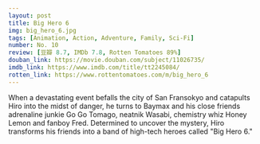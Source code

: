 ```yaml
---
layout: post 
title: Big Hero 6
img: big_hero_6.jpg
tags: [Animation, Action, Adventure, Family, Sci-Fi]
number: No. 10
review: [豆瓣 8.7, IMDb 7.8, Rotten Tomatoes 89%]
douban_link: https://movie.douban.com/subject/11026735/
imdb_link: https://www.imdb.com/title/tt2245084/
rotten_link: https://www.rottentomatoes.com/m/big_hero_6
---
```


When a devastating event befalls the city of San Fransokyo and catapults Hiro into the midst of danger, he turns to Baymax and his close friends adrenaline junkie Go Go Tomago, neatnik Wasabi, chemistry whiz Honey Lemon and fanboy Fred. Determined to uncover the mystery, Hiro transforms his friends into a band of high-tech heroes called "Big Hero 6."